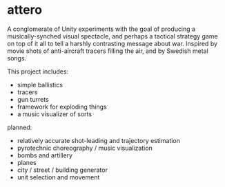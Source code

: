 attero
====

A conglomerate of Unity experiments with the goal of producing a musically-synched visual spectacle, and perhaps a tactical strategy game on top of it all to tell a harshly contrasting message about war. Inspired by movie shots of anti-aircraft tracers filling the air, and by Swedish metal songs.

This project includes:
- simple ballistics
- tracers
- gun turrets
- framework for exploding things
- a music visualizer of sorts

planned:
- relatively accurate shot-leading and trajectory estimation
- pyrotechnic choreography / music visualization
- bombs and artillery
- planes
- city / street / building generator
- unit selection and movement

